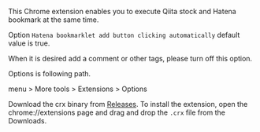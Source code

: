 This Chrome extension enables you to execute Qiita stock and Hatena bookmark at the same time.

Option  `Hatena bookmarklet add button clicking automatically` default value is true.

When it is desired add a comment or other tags, please turn off this option.


Options is following path.

menu > More tools > Extensions > Options

Download the crx binary from [Releases](https://github.com/high5/qbta/releases). To install the extension, open the chrome://extensions page and drag and drop the `.crx` file from the Downloads.
